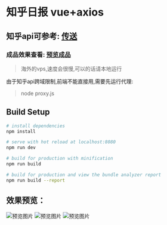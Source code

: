 # 知乎日报 vue+axios

## 知乎api可参考: [传送](https://github.com/izzyleung/ZhihuDailyPurify/wiki/%E7%9F%A5%E4%B9%8E%E6%97%A5%E6%8A%A5-API-%E5%88%86%E6%9E%90)

### 成品效果查看: [预览成品](https://zhouyijieqm.github.io/zhihudaily/dist/index.html) 
> 海外的vps,速度会很慢,可以的话请本地运行

由于知乎api跨域限制,前端不能直接用,需要先运行代理:
> node proxy.js

## Build Setup

``` bash
# install dependencies
npm install

# serve with hot reload at localhost:8080
npm run dev

# build for production with minification
npm run build

# build for production and view the bundle analyzer report
npm run build --report
```
## 效果预览：
![预览图片](https://zhouyijieqm.github.io/zhihudaily/preview/pv0.png)
![预览图片](https://zhouyijieqm.github.io/zhihudaily/preview/pv1.png)
![预览图片](https://zhouyijieqm.github.io/zhihudaily/preview/pv2.png)
